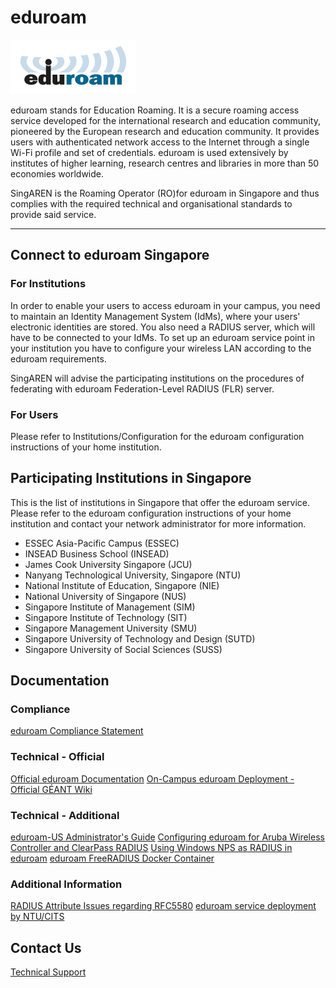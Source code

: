 <!-- TITLE: eduroam -->
<!-- SUBTITLE: World Wide Education Roaming for Research & Education -->
# eduroam
![Eduroam 200 Pix](/uploads/images/eduroam-200-pix.png "Eduroam 200 Pix")

eduroam stands for Education Roaming. It is a secure roaming access service developed for the international research and education community, pioneered by the European research and education community. It provides users with authenticated network access to the Internet through a single Wi-Fi profile and set of credentials. eduroam is used extensively by institutes of higher learning, research centres and libraries in more than 50 economies worldwide. 

SingAREN is the Roaming Operator (RO)for eduroam in Singapore and thus complies with the required technical and organisational standards to provide said service. 

---
## Connect to eduroam Singapore
### For Institutions

In order to enable your users to access eduroam in your campus, you need to maintain an Identity Management System (IdMs), where your users' electronic identities are stored. You also need a RADIUS server, which will have to be connected to your IdMs. To set up an eduroam service point in your institution you have to configure your wireless LAN according to the eduroam requirements.

SingAREN will advise the participating institutions on the procedures of federating with eduroam Federation-Level RADIUS (FLR) server. 

### For Users
Please refer to Institutions/Configuration for the eduroam configuration instructions of your home institution. 

## Participating Institutions in Singapore

This is the list of institutions in Singapore that offer the eduroam service. Please refer to the eduroam configuration instructions of your home institution and contact your network administrator for more information. 

* ESSEC Asia-Pacific Campus (ESSEC)
* INSEAD Business School (INSEAD)
* James Cook University Singapore (JCU)
* Nanyang Technological University, Singapore (NTU)
* National Institute of Education, Singapore (NIE)
* National University of Singapore (NUS)
* Singapore Institute of Management (SIM)
* Singapore Institute of Technology (SIT)
* Singapore Management University (SMU)
* Singapore University of Technology and Design (SUTD)
* Singapore University of Social Sciences (SUSS)

## Documentation

### Compliance
[eduroam Compliance Statement](https://www.eduroam.org/wp-content/uploads/2016/05/eduroam_Compliance_Statement_v1_0.pdf)

### Technical - Official 
[Official eduroam Documentation](https://www.eduroam.org/support/eduroam-documentation/)
[On-Campus eduroam Deployment - Official GÉANT Wiki](https://wiki.geant.org/display/H2eduroam/How+to+deploy+eduroam+on-site+or+on+campus)

### Technical - Additional 
[eduroam-US Administrator's Guide](https://www.eduroam.us/admin_guide)
[Configuring eduroam for Aruba Wireless Controller and ClearPass RADIUS](https://services.geant.net/sites/cbp/Knowledge_Base/Wireless/Documents/cbp-79_guide_to_configuring_eduroam_using_the_aruba_wireless_controller_and_clearpass.pdf)
[Using Windows NPS as RADIUS in eduroam](https://www.uninett.no/sites/default/files/imce/cbp-13_using-windows-nps-as-radius-in-eduroam_final.pdf)
[eduroam FreeRADIUS Docker Container](https://github.com/spgreen/eduroam-freeradius-docker)

### Additional Information 
[RADIUS Attribute Issues regarding RFC5580](http://www.eduroam.org/downloads/docs/advisory/eduroamOT-admin-advisory-004.pdf)
[eduroam service deployment by NTU/CITS](http://www.singaren.net.sg/library/newsroom/NTU-Eduroam.pdf)


## Contact Us
[Technical Support](mailto://technical-support@singaren.net.sg)
